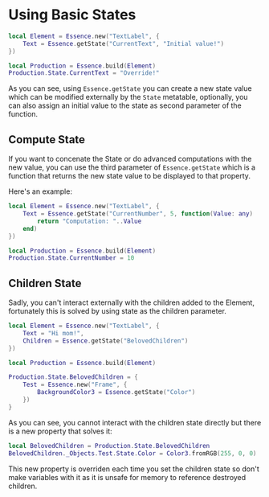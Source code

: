 # Using Basic States

```lua title="BasicState.luau"
local Element = Essence.new("TextLabel", {
    Text = Essence.getState("CurrentText", "Initial value!")
})

local Production = Essence.build(Element)
Production.State.CurrentText = "Override!"
```

As you can see, using `Essence.getState` you can create a new state value which can be modified externally by the `State` metatable, optionally, you can also assign an initial value to the state as second parameter of the function.

## Compute State

If you want to concenate the State or do advanced computations with the new value, you can use the third parameter of `Essence.getState` which is a function that returns the new state value to be displayed to that property.

Here's an example:
```lua title="ComputeState.luau"
local Element = Essence.new("TextLabel", {
    Text = Essence.getState("CurrentNumber", 5, function(Value: any)
        return "Computation: "..Value
    end)
})

local Production = Essence.build(Element)
Production.State.CurrentNumber = 10
```

## Children State

Sadly, you can't interact externally with the children added to the Element, fortunately this is solved by using state as the children parameter.

```lua title="ChildrenState.luau"
local Element = Essence.new("TextLabel", {
    Text = "Hi mom!",
    Children = Essence.getState("BelovedChildren")
})

local Production = Essence.build(Element)

Production.State.BelovedChildren = {
    Test = Essence.new("Frame", {
        BackgroundColor3 = Essence.getState("Color")
    })
}
```

As you can see, you cannot interact with the children state directly but there is a new property that solves it:

```lua
local BelovedChildren = Production.State.BelovedChildren
BelovedChildren._Objects.Test.State.Color = Color3.fromRGB(255, 0, 0)
```

This new property is overriden each time you set the children state so don't make variables with it as it is unsafe for memory to reference destroyed children.